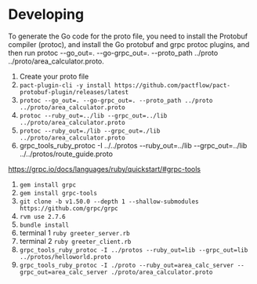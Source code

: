 # Developing

To generate the Go code for the proto file, you need to install the Protobuf compiler (protoc), and install the Go protobuf and grpc protoc plugins, and then run protoc --go_out=. --go-grpc_out=. --proto_path ../proto ../proto/area_calculator.proto.

1. Create your proto file
2. `pact-plugin-cli -y install https://github.com/pactflow/pact-protobuf-plugin/releases/latest`
3. `protoc --go_out=. --go-grpc_out=. --proto_path ../proto ../proto/area_calculator.proto`
4.  `protoc --ruby_out=../lib --grpc_out=../lib ../proto/area_calculator.proto`
5.  `protoc --ruby_out=./lib --grpc_out=./lib ../proto/area_calculator.proto`
6.  grpc_tools_ruby_protoc -I ../../protos --ruby_out=../lib --grpc_out=../lib ../../protos/route_guide.proto



https://grpc.io/docs/languages/ruby/quickstart/#grpc-tools

1. `gem install grpc`
2. `gem install grpc-tools`
3. `git clone -b v1.50.0 --depth 1 --shallow-submodules https://github.com/grpc/grpc`
4. `rvm use 2.7.6`
5. `bundle install`
6. terminal 1 `ruby greeter_server.rb`
7. terminal 2 `ruby greeter_client.rb`
8. `grpc_tools_ruby_protoc -I ../protos --ruby_out=lib --grpc_out=lib ../protos/helloworld.proto`
9. `grpc_tools_ruby_protoc -I ./proto --ruby_out=area_calc_server --grpc_out=area_calc_server ./proto/area_calculator.proto`